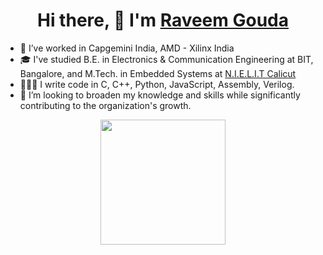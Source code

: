 <h1 align="center"> Hi there, 👋 I'm <a href="https://www.linkedin.com/in/raveemgouda97">Raveem Gouda</a></h1>

<!--
**Raveem13/Raveem13** is a ✨ _special_ ✨ repository because its `README.md` (this file) appears on your GitHub profile.

Here are some ideas to get you started:

- 🔭 I’m currently working on ...
- 🌱 I’m currently learning ...
- 👯 I’m looking to collaborate on ...
- 🤔 I’m looking for help with ...
- 💬 Ask me about ...
- 📫 How to reach me: ...
- 😄 Pronouns: ...
- ⚡ Fun fact: ...
-->
- 🏢 I’ve worked in Capgemini India, AMD - Xilinx India
- 🎓 I've studied B.E. in Electronics & Communication Engineering at BIT, Bangalore, and M.Tech. in Embedded Systems at <a href=https://nielit.gov.in/index.php>N.I.E.L.I.T Calicut</a>
- 🧑🏽‍💻 I write code in C, C++, Python, JavaScript, Assembly, Verilog.
- 👯 I’m looking to broaden my knowledge and skills while significantly contributing to the organization's growth.

<!--  ![](https://leetcard.jacoblin.cool/raveemKG?animation=false) -->
 <p align="center"> <img height=200 align="center" src="https://github-readme-stats.vercel.app/api/top-langs?username=Raveem13&layout=compact&langs_count=8&card_width=320" /> </p> 

